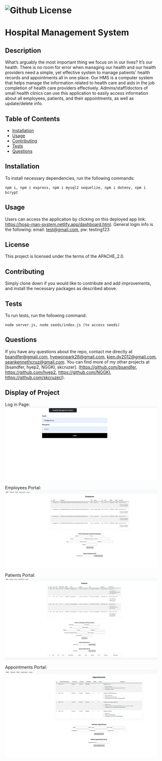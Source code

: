 # ![Github License](https://img.shields.io/badge/license-APACH_2.0-blue.svg)
  
# Hospital Management System 

## Description

What’s arguably the most important thing we focus on in our lives? It’s our health. There is no room for error when managing our health and our health providers need a simple, yet effective system to manage patients' health records and appointments all in one place. Our HMS is a computer system that helps manage the information related to health care and aids in the job completion of health care providers effectively. Admins/staff/doctors of small health clinics can use this application to easily access information about all employees, patients, and their appointments, as well as update/delete info.

## Table of Contents
* [Installation](#installation)
* [Usage](#usage)
* [Contributing](#contributing)
* [Tests](#tests)
* [Questions](#questions)

## Installation

To install necessary dependencies, run the following commands: 

```
npm i, npm i express, npm i mysql2 sequelize, npm i dotenv, npm i bcrypt
```

## Usage

Users can access the application by clicking on this deployed app link: https://hosp-man-system.netlify.app/dashboard.html. General login info is the following: email: test@gmail.com, pw: testing123

## License

This project is licensed under the terms of the APACHE_2.0.

## Contributing

Simply clone down if you would like to contribute and add improvements, and install the necessary packages as described above.

## Tests

To run tests, run the following command:

```
node server.js, node seeds/index.js (to access seeds)
```

## Questions

If you have any questions about the repo, contact me directly at bsandfer@gmail.com, hyewonpark26@gmail.com, kien.dv2012@gmail.com, seankennethcruz@gmail.com.
You can find more of my other projects at [bsandfer, hyep2, NGGKI, skcruzer]. (https://github.com/bsandfer, https://github.com/hyep2, https://github.com/NGGKI, https://github.com/skcruzer/).

## Display of Project
Log in Page:
![alt text](./assets/login.png)

Employees Portal:
![alt text](./assets/employees.png)

Patients Portal:
![alt text](./assets/patient.png)

Appointments Portal: 
![alt text](./assets/appointments.png)
